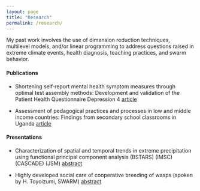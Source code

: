```yaml
---
layout: page
title: "Research"
permalink: /research/
---
```


My past work involves the use of dimension reduction techniques, multilevel models, and/or linear programming to address questions raised in extreme climate events, health diagnosis, teaching practices, and swarm behavior. 

#### Publications

* Shortening self‐report mental health symptom measures through optimal test assembly methods: Development and validation of the Patient Health Questionnaire Depression 4 [article](https://onlinelibrary.wiley.com/doi/full/10.1002/da.22841)

* Assessment of pedagogical practices and processes in low and middle income countries: Findings from secondary school classrooms in Uganda [article](https://www.sciencedirect.com/science/article/pii/S0742051X17303402)

#### Presentations

* Characterization of spatial and temporal trends in extreme precipitation using functional principal component analysis (BSTARS) (IMSC) (CASCADE) (JSM) [abstract](https://ww2.amstat.org/meetings/jsm/2019/onlineprogram/AbstractDetails.cfm?abstractid=304918)

* Highly developed social care of cooperative breeding of wasps (spoken by H. Toyoizumi, SWARM) [abstract](https://easychair.org/smart-program/SWARM2015/2015-10-29.html#talk:12496)
